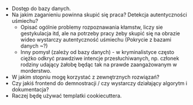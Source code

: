 - Dostęp do bazy danych.
- Na jakim zaganieniu powinna skupić się praca? Detekcja autentyczności uśmiechu?
    - Opisać ogólnie problemy rozpoznawania kłamstw, liczy sie gestykulacja itd, ale na potrzeby pracy
    żeby skupić się na obrazie wideo wystarczy autentyczność uśmiechu (Pokrycie z bazami danych ~?)
    - Inny pomysł (zależy od bazy danych) - w kryminalistyce często ciężko odkryć prawdziwe intencje przesłuchiwanych, np. członek rodziny udający żałobę będąc tak na prawde zaangażowanym w morderstwo.
- W jakim stopniu mogę korzystać z zewnętrznych rozwiązań?
- Czy jakiś frontend do demnostracji / czy wystarczy działający algorytm i dokumentacja?
- Raczej będę używać templatki cookiecuttera.
